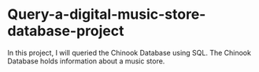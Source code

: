 # Query-a-digital-music-store-database-project
In this project, I will queried the Chinook Database using SQL. The Chinook Database holds information about a music store. 
